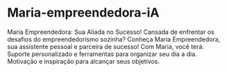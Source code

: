 # Maria-empreendedora-iA
Maria Empreendedora: Sua Aliada no Sucesso!  Cansada de enfrentar os desafios do empreendedorismo sozinha?  Conheça Maria Empreendedora, sua assistente pessoal e parceira de sucesso!  Com Maria, você terá: Suporte personalizado e ferramentas para organizar seu dia a dia. Motivação e inspiração para alcançar seus objetivos. 
